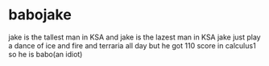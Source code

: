 # babojake
jake is the tallest man in KSA
and jake is the lazest man in KSA
jake just play a dance of ice and fire and terraria all day
but he got 110 score in calculus1
so he is babo(an idiot)
